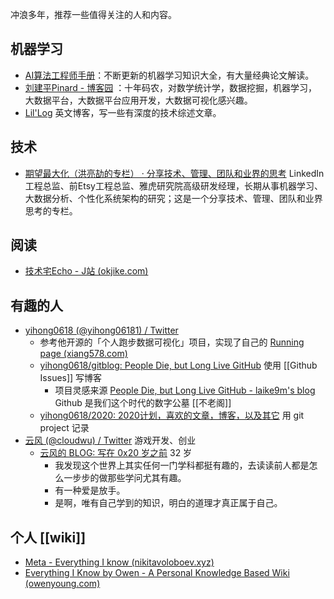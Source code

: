 冲浪多年，推荐一些值得关注的人和内容。

## 机器学习


- [AI算法工程师手册](http://www.huaxiaozhuan.com/)：不断更新的机器学习知识大全，有大量经典论文解读。
- [刘建平Pinard - 博客园](https://www.cnblogs.com/pinard/) ：十年码农，对数学统计学，数据挖掘，机器学习，大数据平台，大数据平台应用开发，大数据可视化感兴趣。
- [Lil'Log](https://lilianweng.github.io/lil-log/) 英文博客，写一些有深度的技术综述文章。

## 技术

- [期望最大化（洪亮劼的专栏） · 分享技术、管理、团队和业界的思考](http://column.hongliangjie.com/) LinkedIn工程总监、前Etsy工程总监、雅虎研究院高级研发经理，长期从事机器学习、大数据分析、个性化系统架构的研究；这是一个分享技术、管理、团队和业界思考的专栏。


## 阅读
- [技术宅Echo - J站 (okjike.com)](https://web.okjike.com/u/B8B536B8-5C76-49DD-BFA7-1B6283B3D663)
## 有趣的人

- [yihong0618 (@yihong06181) / Twitter](https://twitter.com/yihong06181)
	- 参考他开源的「个人跑步数据可视化」项目，实现了自己的 [Running page (xiang578.com)](https://run.xiang578.com/)
	- [yihong0618/gitblog: People Die, but Long Live GitHub](https://github.com/yihong0618/gitblog) 使用 [[Github Issues]] 写博客 
		 -   项目灵感来源 [People Die, but Long Live GitHub - laike9m's blog](https://laike9m.com/blog/people-die-but-long-live-github,122/) Github 是我们这个时代的数字公墓 [[不老阁]]
	-   [yihong0618/2020: 2020计划，喜欢的文章，博客，以及其它](https://github.com/yihong0618/2020) 用 git project 记录
-   [云风 (@cloudwu) / Twitter](https://twitter.com/cloudwu) 游戏开发、创业
	-   [云风的 BLOG: 写在 0x20 岁之前](https://blog.codingnow.com/2011/02/0x20_years.html) 32 岁
		-   我发现这个世界上其实任何一门学科都挺有趣的，去读读前人都是怎么一步步的做那些学问尤其有趣。
		-   有一种爱是放手。
		-   是啊，唯有自己学到的知识，明白的道理才真正属于自己。

## 个人 [[wiki]]

- [Meta - Everything I know (nikitavoloboev.xyz)](https://wiki.nikitavoloboev.xyz/meta)
- [Everything I Know by Owen - A Personal Knowledge Based Wiki (owenyoung.com)](https://wiki.owenyoung.com/)